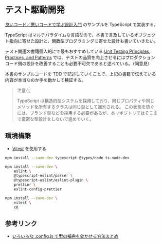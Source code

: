 # テスト駆動開発

[良いコード／悪いコードで学ぶ設計入門](https://gihyo.jp/dp/ebook/2022/978-4-297-12784-8) のサンプルを TypeScript で実装する。

TypeScript はマルチパラダイムな言語なので、本書で言及しているオブジェクト指向に寄せた設計と、関数型プログラミングに寄せた設計も書いていきたい。

テスト関連の書籍個人的にで最もおすすめしている [Unit Testing Principles, Practices, and Patterns](https://www.manning.com/books/unit-testing?query=testing) では、テストの品質を向上させるにはプロダクションコード側の設計を改善することも必要不可欠であると述べている。（同意見）

本書のサンプルコードを TDD で記述していくことで、上記の書籍で伝えている内容が本当なのか手を動かして検証する。

> 注意点
>
> TypeScript は構造的型システムを採用しており、同じプロパティや同じメソッドを所有するクラスは同じ型として識別される。
> この状態を防ぐには、ブランド型などを採用する必要があるが、本リポジトリではそこまで厳密な型設計をしないで進めていく。

## 環境構築

- [Vitest](https://vitest.dev/guide/) を使用する

```bash
npm install --save-dev typescript @types/node ts-node-dev

npm install --save-dev \
    eslint \
    @typescript-eslint/parser \
    @typescript-eslint/eslint-plugin \
    prettier \
    eslint-config-prettier

npm install --save-dev \
    vitest \
    c8
```

## 参考リンク

- [いろいろな .config.js で型の補完を効かせる方法まとめ](https://zenn.dev/jay_es/articles/2021-04-22-config-js)
